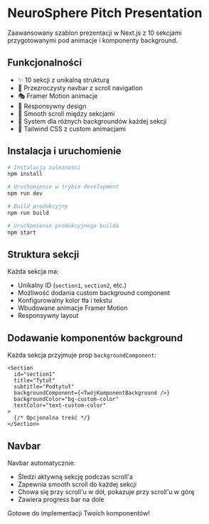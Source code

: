 # NeuroSphere Pitch Presentation

Zaawansowany szablon prezentacji w Next.js z 10 sekcjami przygotowanymi pod animacje i komponenty background.

## Funkcjonalności

- ✨ 10 sekcji z unikalną strukturą
- 🎨 Przezroczysty navbar z scroll navigation
- 🎭 Framer Motion animacje
- 📱 Responsywny design
- 🎯 Smooth scroll między sekcjami
- 🎪 System dla różnych backgroundów każdej sekcji
- 🌈 Tailwind CSS z custom animacjami

## Instalacja i uruchomienie

```bash
# Instalacja zależności
npm install

# Uruchomienie w trybie development
npm run dev

# Build produkcyjny
npm run build

# Uruchomienie produkcyjnego builda
npm start
```

## Struktura sekcji

Każda sekcja ma:
- Unikalny ID (`section1`, `section2`, etc.)
- Możliwość dodania custom background component
- Konfigurowalny kolor tła i tekstu
- Wbudowane animacje Framer Motion
- Responsywny layout

## Dodawanie komponentów background

Każda sekcja przyjmuje prop `backgroundComponent`:

```tsx
<Section
  id="section1"
  title="Tytuł"
  subtitle="Podtytuł"
  backgroundComponent={<TwójKomponentBackground />}
  backgroundColor="bg-custom-color"
  textColor="text-custom-color"
>
  {/* Opcjonalna treść */}
</Section>
```

## Navbar

Navbar automatycznie:
- Śledzi aktywną sekcję podczas scroll'a
- Zapewnia smooth scroll do każdej sekcji
- Chowa się przy scroll'u w dół, pokazuje przy scroll'u w górę
- Zawiera progress bar na dole

Gotowe do implementacji Twoich komponentów!
